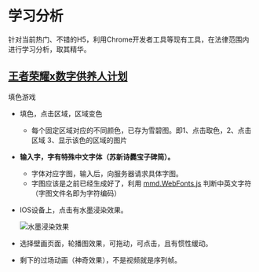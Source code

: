 # 学习分析

针对当前热门、不错的H5，利用Chrome开发者工具等现有工具，在法律范围内进行学习分析，取其精华。



## [王者荣耀x数字供养人计划](https://pvp.qq.com/act/a20180921dunhuang/)

填色游戏

- 填色，点击区域，区域变色
  - 每个固定区域对应的不同颜色，已存为雪碧图。即1、点击取色，2、点击区域 3、显示该色的区域的图片

- **输入字，字有特殊中文字体（苏新诗爨宝子碑简）。**
  - 字体对应字图，输入后，向服务器请求具体字图。
  - 字图应该是之前已经生成好了，利用 [mmd.WebFonts.js](https://github.com/Sanchez3/MyProject/blob/master/!!!Learn/mmd.WebFonts.js) 判断中英文字符（字图文件名即为字符编码）

- IOS设备上，点击有水墨浸染效果。

  ![水墨浸染效果](https://github.com/Sanchez3/MyProject/blob/master/!!!Learn/%E6%B0%B4%E5%A2%A8%E6%B5%B8%E6%9F%93%E6%95%88%E6%9E%9C.gif)

- 选择壁画页面，轮播图效果，可拖动，可点击，且有惯性缓动。

- 剩下的过场动画（神奇效果），不是视频就是序列帧。

  ​





